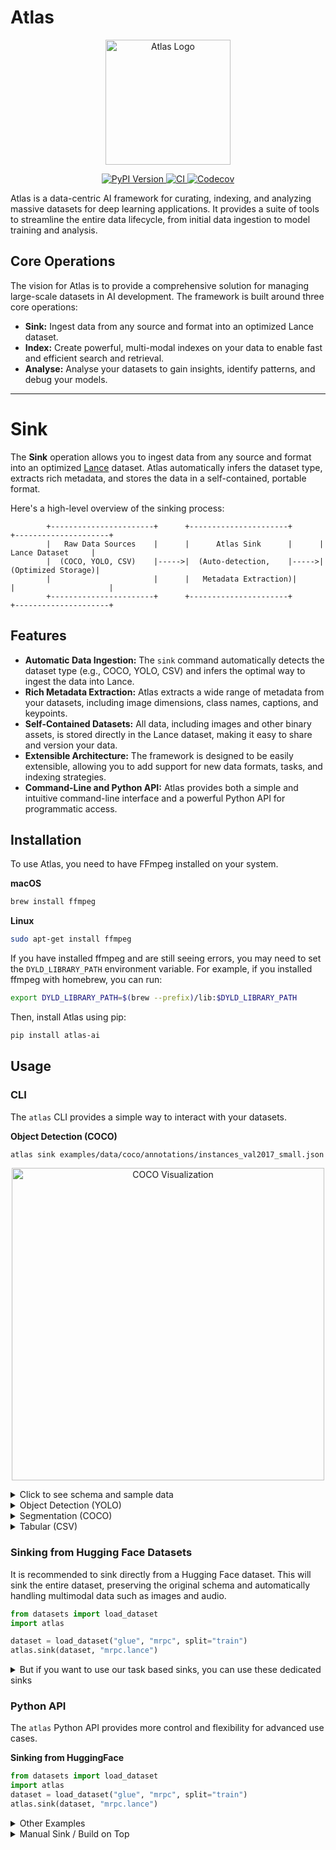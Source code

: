 # Atlas

<p align="center">
  <img src="https://storage.googleapis.com/atlas-resources/logo.png" alt="Atlas Logo" width="200"/>
</p>

<p align="center">
  <a href="https://pypi.org/project/atlas-ai/">
    <img src="https://img.shields.io/pypi/v/atlas-ai.svg" alt="PyPI Version">
  </a>
  <a href="https://github.com/your-repo/atlas/actions">
    <img src="https://github.com/your-repo/atlas/workflows/CI/badge.svg" alt="CI">
  </a>
  <a href="https://codecov.io/gh/your-repo/atlas">
    <img src="https://codecov.io/gh/your-repo/atlas/branch/main/graph/badge.svg" alt="Codecov">
  </a>
</p>

Atlas is a data-centric AI framework for curating, indexing, and analyzing massive datasets for deep learning applications. It provides a suite of tools to streamline the entire data lifecycle, from initial data ingestion to model training and analysis.

## Core Operations

The vision for Atlas is to provide a comprehensive solution for managing large-scale datasets in AI development. The framework is built around three core operations:

-   **Sink:** Ingest data from any source and format into an optimized Lance dataset.
-   **Index:** Create powerful, multi-modal indexes on your data to enable fast and efficient search and retrieval.
-   **Analyse:** Analyse your datasets to gain insights, identify patterns, and debug your models.

---

# Sink

The **Sink** operation allows you to ingest data from any source and format into an optimized [Lance](https://lancedb.github.io/lance/) dataset. Atlas automatically infers the dataset type, extracts rich metadata, and stores the data in a self-contained, portable format.

Here's a high-level overview of the sinking process:

```
        +-----------------------+      +----------------------+      +---------------------+
        |   Raw Data Sources    |      |      Atlas Sink      |      |   Lance Dataset     |
        |  (COCO, YOLO, CSV)    |----->|  (Auto-detection,    |----->|  (Optimized Storage)|
        |                       |      |   Metadata Extraction)|      |                     |
        +-----------------------+      +----------------------+      +---------------------+
```

## Features

-   **Automatic Data Ingestion:** The `sink` command automatically detects the dataset type (e.g., COCO, YOLO, CSV) and infers the optimal way to ingest the data into Lance.
-   **Rich Metadata Extraction:** Atlas extracts a wide range of metadata from your datasets, including image dimensions, class names, captions, and keypoints.
-   **Self-Contained Datasets:** All data, including images and other binary assets, is stored directly in the Lance dataset, making it easy to share and version your data.
-   **Extensible Architecture:** The framework is designed to be easily extensible, allowing you to add support for new data formats, tasks, and indexing strategies.
-   **Command-Line and Python API:** Atlas provides both a simple and intuitive command-line interface and a powerful Python API for programmatic access.

## Installation

To use Atlas, you need to have FFmpeg installed on your system.

**macOS**
```bash
brew install ffmpeg
```

**Linux**
```bash
sudo apt-get install ffmpeg
```

If you have installed ffmpeg and are still seeing errors, you may need to set the `DYLD_LIBRARY_PATH` environment variable. For example, if you installed ffmpeg with homebrew, you can run:
```bash
export DYLD_LIBRARY_PATH=$(brew --prefix)/lib:$DYLD_LIBRARY_PATH
```

Then, install Atlas using pip:
```bash
pip install atlas-ai
```

## Usage

### CLI

The `atlas` CLI provides a simple way to interact with your datasets.

**Object Detection (COCO)**

```bash
atlas sink examples/data/coco/annotations/instances_val2017_small.json
```

<p align="center">
  <img src="examples/data/coco_visualization.png" alt="COCO Visualization" width="500"/>
</p>

<details>
<summary>Click to see schema and sample data</summary>

**Schema:**
```
- image: binary
- bbox: list<item: list<item: float>>
- label: list<item: int64>
- keypoints: list<item: list<item: float>>
- captions: list<item: string>
- height: int64
- width: int64
- file_name: string
```

**Sample Data:**
```
+------------------------------------+------------------+---------+----------+------------------------------------------------------------+----------------------------------------------------------+
| image                              | file_name        |   width |   height | label                                                      | bbox                                                     |
+====================================+==================+=========+==========+============================================================+==========================================================+
| b'\xff\xd8\xff\xe0\x00\x10JFIF'... | 000000397133.jpg |     640 |      427 | [44 67  1 49 51 51 79  1 47 47 51 51 56 50 56 56 79 57 81] | [array([217.62, 240.54,  38.99,  57.75], dtype=float32)  |
+------------------------------------+------------------+---------+----------+------------------------------------------------------------+----------------------------------------------------------+
```
</details>

<details>
<summary>Object Detection (YOLO)</summary>

```bash
atlas sink examples/data/yolo/coco128
```
<p align="center">
  <img src="examples/data/yolo_visualization.png" alt="YOLO Visualization" width="500"/>
</p>

</details>

<details>
<summary>Segmentation (COCO)</summary>

```bash
atlas sink examples/data/coco/annotations/instances_val2017_small.json --task segmentation
```
<p align="center">
  <img src="examples/data/coco_segmentation_visualization.png" alt="COCO Segmentation Visualization" width="500"/>
</p>

</details>

<details>
<summary>Tabular (CSV)</summary>

```bash
atlas sink examples/data/dummy.csv
```

</details>

### Sinking from Hugging Face Datasets

It is recommended to sink directly from a Hugging Face dataset. This will sink the entire dataset, preserving the original schema and automatically handling multimodal data such as images and audio.

```python
from datasets import load_dataset
import atlas

dataset = load_dataset("glue", "mrpc", split="train")
atlas.sink(dataset, "mrpc.lance")
```

<details>
<summary>But if you want to use our task based sinks, you can use these dedicated sinks</summary>

<details>
<summary>Text</summary>

```bash
atlas sink examples/data/dummy.txt
```

</details>

<details>
<summary>Instruction</summary>

```bash
atlas sink examples/data/dummy.jsonl
```

</details>

<details>
<summary>Embedding</summary>

```bash
atlas sink examples/data/dummy.parquet
```

</details>

<details>
<summary>Ranking</summary>

```bash
atlas sink examples/data/dummy_ranking.jsonl
```

</details>

<details>
<summary>Vision-Language</summary>

```bash
atlas sink examples/data/dummy_vl.jsonl
```

</details>

<details>
<summary>Chain of Thought</summary>

```bash
atlas sink examples/data/dummy_cot.jsonl
```

</details>

<details>
<summary>Paired Text</summary>

```bash
atlas sink examples/data/stsb_train.jsonl
```

</details>
</details>

### Python API

The `atlas` Python API provides more control and flexibility for advanced use cases.

**Sinking from HuggingFace**
```python
from datasets import load_dataset
import atlas
dataset = load_dataset("glue", "mrpc", split="train")
atlas.sink(dataset, "mrpc.lance")
```

<details>
<summary>Other Examples</summary>

**Object Detection (COCO)**
```python
import atlas
atlas.sink("examples/data/coco/annotations/instances_val2017_small.json")
```

**Object Detection (YOLO)**

```python
import atlas
atlas.sink("examples/data/yolo/coco128")
```

**Segmentation (COCO)**

```python
import atlas
atlas.sink("examples/data/coco/annotations/instances_val2017_small.json", options={"task": "segmentation"})
```

**Tabular (CSV)**

```python
import atlas
atlas.sink("examples/data/dummy.csv")
```

**Text**

```python
import atlas
atlas.sink("examples/data/dummy.txt")
```

**Instruction**

```python
import atlas
atlas.sink("examples/data/dummy.jsonl")
```

**Embedding**

```python
import atlas
atlas.sink("examples/data/dummy.parquet")
```

**Ranking**

```python
import atlas
atlas.sink("examples/data/dummy_ranking.jsonl")
```

**Vision-Language**

```python
import atlas
atlas.sink("examples/data/dummy_vl.jsonl")
```

**Chain of Thought**

```python
import atlas
atlas.sink("examples/data/dummy_cot.jsonl")
```

**Paired Text**

```python
import atlas
atlas.sink("examples/data/stsb_train.jsonl")
```
</details>
</details>

<details>
<summary>Manual Sink / Build on Top</summary>

You can also import specific task types and use them directly or even subclass them for more advanced use cases. For example, let's create a custom sink that adds an `image_url` to the COCO dataset.

```python
from atlas.tasks.object_detection.coco import CocoDataset
import pyarrow as pa

class CocoDatasetWithImageURL(CocoDataset):
    def __init__(self, data: str, options: dict = None):
        super().__init__(data, options)
        self.base_url = "http://images.cocodataset.org/val2017/"

    def to_batches(self, batch_size: int = 1024):
        for batch in super().to_batches(batch_size):
            file_names = batch.column("file_name").to_pylist()
            image_urls = [self.base_url + file_name for file_name in file_names]
            yield batch.add_column(0, pa.field("image_url", pa.string()), pa.array(image_urls, type=pa.string()))

# Usage
from atlas.data_sinks import sink
sink(data_class=CocoDatasetWithImageURL, data="examples/data/coco/annotations/instances_val2017_small.json", uri="coco_with_url.lance")
```

</details>

```